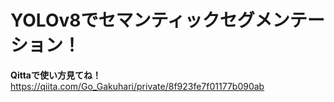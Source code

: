 # YOLOv8でセマンティックセグメンテーション！
**Qittaで使い方見てね！**  
https://qiita.com/Go_Gakuhari/private/8f923fe7f01177b090ab
